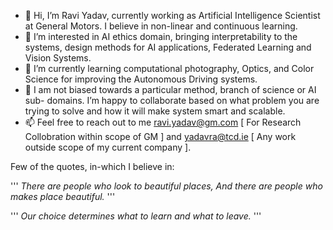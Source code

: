 
- 👋 Hi, I’m Ravi Yadav, currently working as Artificial Intelligence Scientist at General Motors. I believe in non-linear and continuous learning.
- 👀 I’m interested in AI ethics domain, bringing interpretability to the systems, design methods for AI applications, Federated Learning and Vision Systems.
- 🌱 I’m currently learning computational photography, Optics, and Color Science for improving the Autonomous Driving systems.
- 💞️ I am not biased towards a particular method, branch of science or AI sub- domains. I’m happy to collaborate based on what problem you are trying to solve and how it will make system smart and scalable.
- 📫 Feel free to reach out to me ravi.yadav@gm.com [ For Research Collobration within scope of GM ] and yadavra@tcd.ie [ Any work outside scope of my current company ].

Few of the quotes, in-which I believe in:  

'''
*There are people who look to beautiful places,
And there are people who makes place beautiful.*
'''
  
  
'''
*Our choice determines what to learn and what to leave.*
'''

<!---
raviy0807/raviy0807 is a ✨ special ✨ repository because its `README.md` (this file) appears on your GitHub profile.
You can click the Preview link to take a look at your changes.
--->
